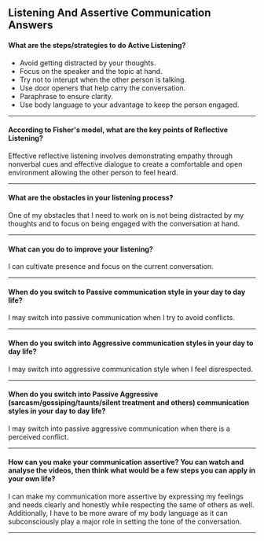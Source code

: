## __Listening And Assertive Communication Answers__


#### What are the steps/strategies to do Active Listening? 

- Avoid getting distracted by your thoughts.
- Focus on the speaker and the topic at hand.
- Try not to interupt when the other person is talking.
- Use door openers that help carry the conversation.
- Paraphrase to ensure clarity.
- Use body language to your advantage to keep the person engaged.

---


#### According to Fisher's model, what are the key points of Reflective Listening? 

Effective reflective listening involves demonstrating empathy through nonverbal cues and effective dialogue to create a comfortable and open environment allowing the other person to feel heard.

---


#### What are the obstacles in your listening process?

One of my obstacles that I need to work on is not being distracted by my thoughts and to focus on being engaged with the conversation at hand.


---

#### What can you do to improve your listening?

I can cultivate presence and focus on the current conversation.


---

#### When do you switch to Passive communication style in your day to day life?

I may switch into passive communication when I try to avoid conflicts.

---

#### When do you switch into Aggressive communication styles in your day to day life?

I may switch into aggressive communication style when I feel disrespected.

---

#### When do you switch into Passive Aggressive (sarcasm/gossiping/taunts/silent treatment and others) communication styles in your day to day life?

I may switch into passive aggressive communication when there is a perceived conflict.

---

#### How can you make your communication assertive? You can watch and analyse the videos, then think what would be a few steps you can apply in your own life? 

I can make my communication more assertive by expressing my feelings and needs clearly and honestly while respecting the same of others as well. Additionally, I have to be more aware of my body language as it can subconsciously play a major role in setting the tone of the conversation. 

---




